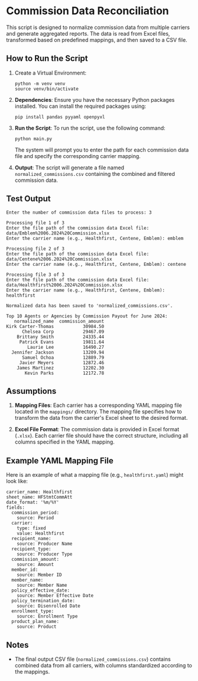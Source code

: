 # Commission Data Reconciliation

This script is designed to normalize commission data from multiple carriers and generate aggregated reports. The data is read from Excel files, transformed based on predefined mappings, and then saved to a CSV file.

## How to Run the Script

1. Create a Virtual Environment:

   ```
   python -m venv venv
   source venv/bin/activate
   ```

2. **Dependencies**: Ensure you have the necessary Python packages installed. You can install the required packages using:

   ```
   pip install pandas pyyaml openpyxl
   ```

3. **Run the Script**: To run the script, use the following command:

   ```
   python main.py
   ```
    The system will prompt you to enter the path for each commission data file and specify the corresponding carrier mapping.

4. **Output**: The script will generate a file named `normalized_commissions.csv` containing the combined and filtered commission data.

## Test Output
```
Enter the number of commission data files to process: 3

Processing file 1 of 3
Enter the file path of the commission data Excel file: data/Emblem%2006.2024%20Commission.xlsx
Enter the carrier name (e.g., Healthfirst, Centene, Emblem): emblem

Processing file 2 of 3
Enter the file path of the commission data Excel file: data/Centene%2006.2024%20Commission.xlsx
Enter the carrier name (e.g., Healthfirst, Centene, Emblem): centene

Processing file 3 of 3
Enter the file path of the commission data Excel file: data/Healthfirst%2006.2024%20Commission.xlsx
Enter the carrier name (e.g., Healthfirst, Centene, Emblem): healthfirst

Normalized data has been saved to 'normalized_commissions.csv'.

Top 10 Agents or Agencies by Commission Payout for June 2024:
   normalized_name  commission_amount
Kirk Carter-Thomas           30984.50
      Chelsea Corp           29467.09
    Brittany Smith           24335.44
     Patrick Evans           19811.64
        Laurie Lee           16490.27
  Jennifer Jackson           13209.94
      Samuel Ochoa           12889.79
     Javier Meyers           12872.46
    James Martinez           12202.30
       Kevin Parks           12172.78
```
## Assumptions

1. **Mapping Files**: Each carrier has a corresponding YAML mapping file located in the `mappings/` directory. The mapping file specifies how to transform the data from the carrier's Excel sheet to the desired format.

2. **Excel File Format**: The commission data is provided in Excel format (`.xlsx`). Each carrier file should have the correct structure, including all columns specified in the YAML mapping.

## Example YAML Mapping File

Here is an example of what a mapping file (e.g., `healthfirst.yaml`) might look like:

```
carrier_name: Healthfirst
sheet_name: HFStmtCommAtt
date_format: '%m/%Y'
fields:
  commission_period:
    source: Period
  carrier:
    type: fixed
    value: Healthfirst
  recipient_name:
    source: Producer Name
  recipient_type:
    source: Producer Type
  commission_amount:
    source: Amount
  member_id:
    source: Member ID
  member_name:
    source: Member Name
  policy_effective_date:
    source: Member Effective Date
  policy_termination_date:
    source: Disenrolled Date
  enrollment_type:
    source: Enrollment Type
  product_plan_name:
    source: Product
```

## Notes

- The final output CSV file (`normalized_commissions.csv`) contains combined data from all carriers, with columns standardized according to the mappings.

